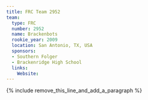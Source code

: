 ```yaml
---
title: FRC Team 2952
team:
  type: FRC
  number: 2952
  name: Brackenbots
  rookie_year: 2009
  location: San Antonio, TX, USA
  sponsors:
  - Southern Folger
  - Brackenridge High School
  links:
    Website:
---
```


{% include remove_this_line_and_add_a_paragraph %}